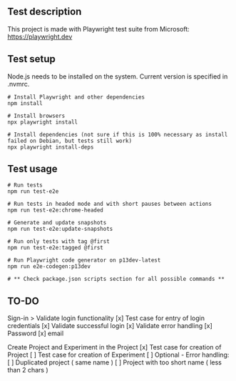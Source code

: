 ## Test description
This project is made with Playwright test suite from Microsoft: https://playwright.dev


## Test setup
Node.js needs to be installed on the system. Current version is specified in .nvmrc.

```
# Install Playwright and other dependencies
npm install

# Install browsers
npx playwright install

# Install dependencies (not sure if this is 100% necessary as install failed on Debian, but tests still work)
npx playwright install-deps
```

## Test usage
```
# Run tests
npm run test-e2e

# Run tests in headed mode and with short pauses between actions
npm run test-e2e:chrome-headed

# Generate and update snapshots
npm run test-e2e:update-snapshots

# Run only tests with tag @first
npm run test-e2e:tagged @first

# Run Playwright code generator on p13dev-latest 
npm run e2e-codegen:p13dev

# ** Check package.json scripts section for all possible commands **
```



## TO-DO

Sign-in > Validate login functionality
[x] Test case for entry of login credentials
[x] Validate successful login
[x] Validate error handling
    [x] Password
    [x] email

Create Project and Experiment in the Project
[x] Test case for creation of Project
[ ] Test case for creation of Experiment
[ ] Optional - Error handling:
    [ ] Duplicated project ( same name )
    [ ] Project with too short name ( less than 2 chars )